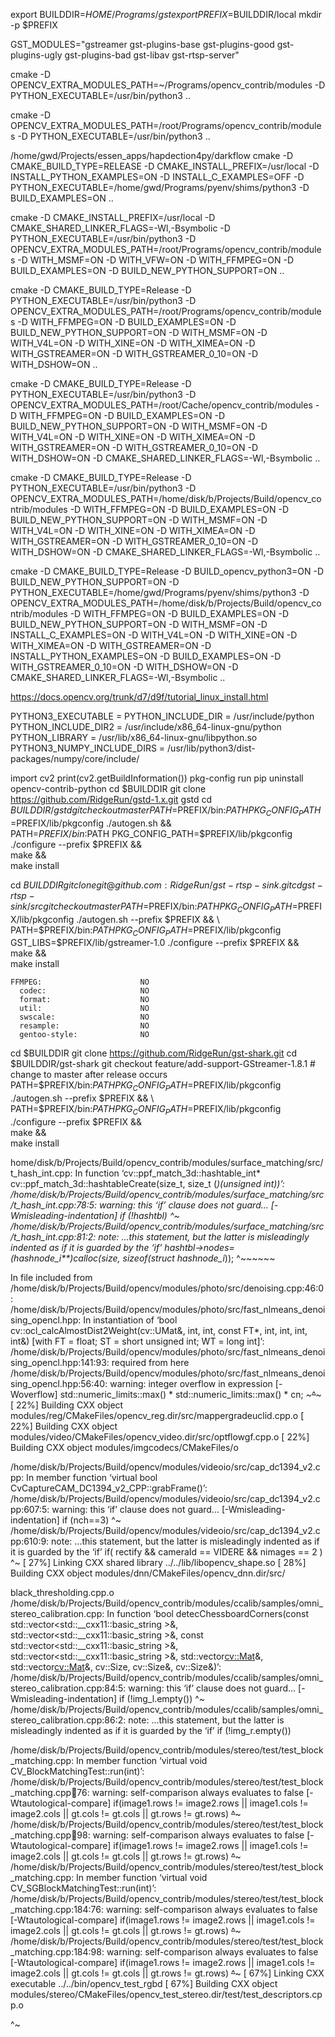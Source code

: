 export BUILDDIR=$HOME/Programs/gst
export PREFIX=$BUILDDIR/local
mkdir -p $PREFIX


GST_MODULES="gstreamer gst-plugins-base gst-plugins-good gst-plugins-ugly gst-plugins-bad gst-libav gst-rtsp-server"


cmake    -D OPENCV_EXTRA_MODULES_PATH=~/Programs/opencv_contrib/modules     -D PYTHON_EXECUTABLE=/usr/bin/python3   ..

cmake -D OPENCV_EXTRA_MODULES_PATH=/root/Programs/opencv_contrib/modules   -D PYTHON_EXECUTABLE=/usr/bin/python3  ..

/home/gwd/Projects/essen_apps/hapdection4py/darkflow
cmake -D CMAKE_BUILD_TYPE=RELEASE    -D CMAKE_INSTALL_PREFIX=/usr/local    -D INSTALL_PYTHON_EXAMPLES=ON     -D INSTALL_C_EXAMPLES=OFF       -D PYTHON_EXECUTABLE=/home/gwd/Programs/pyenv/shims/python3      -D BUILD_EXAMPLES=ON ..


cmake -D CMAKE_INSTALL_PREFIX=/usr/local  -D CMAKE_SHARED_LINKER_FLAGS=-Wl,-Bsymbolic  -D PYTHON_EXECUTABLE=/usr/bin/python3   -D OPENCV_EXTRA_MODULES_PATH=/root/Programs/opencv_contrib/modules -D WITH_MSMF=ON -D WITH_VFW=ON  -D WITH_FFMPEG=ON  -D BUILD_EXAMPLES=ON  -D BUILD_NEW_PYTHON_SUPPORT=ON  ..

 cmake -D CMAKE_BUILD_TYPE=Release -D PYTHON_EXECUTABLE=/usr/bin/python3   -D OPENCV_EXTRA_MODULES_PATH=/root/Programs/opencv_contrib/modules  -D WITH_FFMPEG=ON  -D BUILD_EXAMPLES=ON  -D BUILD_NEW_PYTHON_SUPPORT=ON  -D WITH_MSMF=ON  -D WITH_V4L=ON -D WITH_XINE=ON -D WITH_XIMEA=ON -D WITH_GSTREAMER=ON -D WITH_GSTREAMER_0_10=ON -D WITH_DSHOW=ON ..


 cmake -D CMAKE_BUILD_TYPE=Release -D PYTHON_EXECUTABLE=/usr/bin/python3   -D OPENCV_EXTRA_MODULES_PATH=/root/Cache/opencv_contrib/modules  -D WITH_FFMPEG=ON  -D BUILD_EXAMPLES=ON  -D BUILD_NEW_PYTHON_SUPPORT=ON  -D WITH_MSMF=ON  -D WITH_V4L=ON -D WITH_XINE=ON -D WITH_XIMEA=ON -D WITH_GSTREAMER=ON -D WITH_GSTREAMER_0_10=ON -D WITH_DSHOW=ON  -D CMAKE_SHARED_LINKER_FLAGS=-Wl,-Bsymbolic  ..


 cmake  -D  CMAKE_BUILD_TYPE=Release -D PYTHON_EXECUTABLE=/usr/bin/python3   -D OPENCV_EXTRA_MODULES_PATH=/home/disk/b/Projects/Build/opencv_contrib/modules  -D WITH_FFMPEG=ON  -D BUILD_EXAMPLES=ON  -D BUILD_NEW_PYTHON_SUPPORT=ON  -D WITH_MSMF=ON  -D WITH_V4L=ON -D WITH_XINE=ON -D WITH_XIMEA=ON -D WITH_GSTREAMER=ON -D WITH_GSTREAMER_0_10=ON -D WITH_DSHOW=ON  -D CMAKE_SHARED_LINKER_FLAGS=-Wl,-Bsymbolic  ..

 cmake  -D  CMAKE_BUILD_TYPE=Release -D BUILD_opencv_python3=ON  -D BUILD_NEW_PYTHON_SUPPORT=ON  -D PYTHON_EXECUTABLE=/home/gwd/Programs/pyenv/shims/python3  -D OPENCV_EXTRA_MODULES_PATH=/home/disk/b/Projects/Build/opencv_contrib/modules  -D WITH_FFMPEG=ON  -D BUILD_EXAMPLES=ON  -D BUILD_NEW_PYTHON_SUPPORT=ON  -D WITH_MSMF=ON  -D INSTALL_C_EXAMPLES=ON -D WITH_V4L=ON -D WITH_XINE=ON -D WITH_XIMEA=ON -D WITH_GSTREAMER=ON -D INSTALL_PYTHON_EXAMPLES=ON -D BUILD_EXAMPLES=ON -D WITH_GSTREAMER_0_10=ON -D WITH_DSHOW=ON  -D CMAKE_SHARED_LINKER_FLAGS=-Wl,-Bsymbolic  ..

https://docs.opencv.org/trunk/d7/d9f/tutorial_linux_install.html

 PYTHON3_EXECUTABLE = <path to python>
PYTHON_INCLUDE_DIR = /usr/include/python<version>
PYTHON_INCLUDE_DIR2 = /usr/include/x86_64-linux-gnu/python<version>
PYTHON_LIBRARY = /usr/lib/x86_64-linux-gnu/libpython<version>.so
PYTHON3_NUMPY_INCLUDE_DIRS = /usr/lib/python3/dist-packages/numpy/core/include/

import cv2
print(cv2.getBuildInformation())
pkg-config
run pip uninstall opencv-contrib-python
cd $BUILDDIR
git clone https://github.com/RidgeRun/gstd-1.x.git gstd
cd $BUILDDIR/gstd
git checkout master
PATH=$PREFIX/bin:$PATH PKG_CONFIG_PATH=$PREFIX/lib/pkgconfig ./autogen.sh && \
PATH=$PREFIX/bin:$PATH PKG_CONFIG_PATH=$PREFIX/lib/pkgconfig ./configure --prefix $PREFIX && \
make && \
make install



cd $BUILDDIR
git clone git@github.com:RidgeRun/gst-rtsp-sink.git
cd gst-rtsp-sink/src
git checkout master
PATH=$PREFIX/bin:$PATH PKG_CONFIG_PATH=$PREFIX/lib/pkgconfig ./autogen.sh --prefix $PREFIX && \
PATH=$PREFIX/bin:$PATH PKG_CONFIG_PATH=$PREFIX/lib/pkgconfig GST_LIBS=$PREFIX/lib/gstreamer-1.0 ./configure --prefix $PREFIX && \
make && \
make install


    FFMPEG:                      NO
      codec:                     NO
      format:                    NO
      util:                      NO
      swscale:                   NO
      resample:                  NO
      gentoo-style:              NO


cd $BUILDDIR
git clone https://github.com/RidgeRun/gst-shark.git
cd $BUILDDIR/gst-shark
git checkout feature/add-support-GStreamer-1.8.1 # change to master after release occurs
PATH=$PREFIX/bin:$PATH PKG_CONFIG_PATH=$PREFIX/lib/pkgconfig ./autogen.sh --prefix $PREFIX && \
PATH=$PREFIX/bin:$PATH PKG_CONFIG_PATH=$PREFIX/lib/pkgconfig ./configure --prefix $PREFIX && \
make && \
make install



home/disk/b/Projects/Build/opencv_contrib/modules/surface_matching/src/t_hash_int.cpp: In function ‘cv::ppf_match_3d::hashtable_int* cv::ppf_match_3d::hashtableCreate(size_t, size_t (*)(unsigned int))’:
/home/disk/b/Projects/Build/opencv_contrib/modules/surface_matching/src/t_hash_int.cpp:78:5: warning: this ‘if’ clause does not guard... [-Wmisleading-indentation]
     if (!hashtbl)
     ^~
/home/disk/b/Projects/Build/opencv_contrib/modules/surface_matching/src/t_hash_int.cpp:81:2: note: ...this statement, but the latter is misleadingly indented as if it is guarded by the ‘if’
  hashtbl->nodes=(hashnode_i**)calloc(size, sizeof(struct hashnode_i*));
  ^~~~~~~


In file included from /home/disk/b/Projects/Build/opencv/modules/photo/src/denoising.cpp:46:0:
/home/disk/b/Projects/Build/opencv/modules/photo/src/fast_nlmeans_denoising_opencl.hpp: In instantiation of ‘bool cv::ocl_calcAlmostDist2Weight(cv::UMat&, int, int, const FT*, int, int, int, int&) [with FT = float; ST = short unsigned int; WT = long int]’:
/home/disk/b/Projects/Build/opencv/modules/photo/src/fast_nlmeans_denoising_opencl.hpp:141:93:   required from here
/home/disk/b/Projects/Build/opencv/modules/photo/src/fast_nlmeans_denoising_opencl.hpp:56:40: warning: integer overflow in expression [-Woverflow]
         std::numeric_limits<ST>::max() * std::numeric_limits<ST>::max() * cn;
         ~~~~~~~~~~~~~~~~~~~~~~~~~~~~~~~^~~~~~~~~~~~~~~~~~~~~~~~~~~~~~~~
[ 22%] Building CXX object modules/reg/CMakeFiles/opencv_reg.dir/src/mappergradeuclid.cpp.o
[ 22%] Building CXX object modules/video/CMakeFiles/opencv_video.dir/src/optflowgf.cpp.o
[ 22%] Building CXX object modules/imgcodecs/CMakeFiles/o

/home/disk/b/Projects/Build/opencv/modules/videoio/src/cap_dc1394_v2.cpp: In member function ‘virtual bool CvCaptureCAM_DC1394_v2_CPP::grabFrame()’:
/home/disk/b/Projects/Build/opencv/modules/videoio/src/cap_dc1394_v2.cpp:607:5: warning: this ‘if’ clause does not guard... [-Wmisleading-indentation]
     if (nch==3)
     ^~
/home/disk/b/Projects/Build/opencv/modules/videoio/src/cap_dc1394_v2.cpp:610:9: note: ...this statement, but the latter is misleadingly indented as if it is guarded by the ‘if’
         if( rectify && cameraId == VIDERE && nimages == 2 )
         ^~
[ 27%] Linking CXX shared library ../../lib/libopencv_shape.so
[ 28%] Building CXX object modules/dnn/CMakeFiles/opencv_dnn.dir/src/


black_thresholding.cpp.o
/home/disk/b/Projects/Build/opencv_contrib/modules/ccalib/samples/omni_stereo_calibration.cpp: In function ‘bool detecChessboardCorners(const std::vector<std::__cxx11::basic_string<char> >&, std::vector<std::__cxx11::basic_string<char> >&, const std::vector<std::__cxx11::basic_string<char> >&, std::vector<std::__cxx11::basic_string<char> >&, std::vector<cv::Mat>&, std::vector<cv::Mat>&, cv::Size, cv::Size&, cv::Size&)’:
/home/disk/b/Projects/Build/opencv_contrib/modules/ccalib/samples/omni_stereo_calibration.cpp:84:5: warning: this ‘if’ clause does not guard... [-Wmisleading-indentation]
     if (!img_l.empty())
     ^~
/home/disk/b/Projects/Build/opencv_contrib/modules/ccalib/samples/omni_stereo_calibration.cpp:86:2: note: ...this statement, but the latter is misleadingly indented as if it is guarded by the ‘if’
  if (!img_r.empty())


/home/disk/b/Projects/Build/opencv_contrib/modules/stereo/test/test_block_matching.cpp: In member function ‘virtual void CV_BlockMatchingTest::run(int)’:
/home/disk/b/Projects/Build/opencv_contrib/modules/stereo/test/test_block_matching.cpp:100:76: warning: self-comparison always evaluates to false [-Wtautological-compare]
     if(image1.rows != image2.rows || image1.cols != image2.cols || gt.cols != gt.cols || gt.rows != gt.rows)
                                                                    ~~~~~~~~^~~~~~~~~~
/home/disk/b/Projects/Build/opencv_contrib/modules/stereo/test/test_block_matching.cpp:100:98: warning: self-comparison always evaluates to false [-Wtautological-compare]
     if(image1.rows != image2.rows || image1.cols != image2.cols || gt.cols != gt.cols || gt.rows != gt.rows)
                                                                                          ~~~~~~~~^~~~~~~~~~
/home/disk/b/Projects/Build/opencv_contrib/modules/stereo/test/test_block_matching.cpp: In member function ‘virtual void CV_SGBlockMatchingTest::run(int)’:
/home/disk/b/Projects/Build/opencv_contrib/modules/stereo/test/test_block_matching.cpp:184:76: warning: self-comparison always evaluates to false [-Wtautological-compare]
     if(image1.rows != image2.rows || image1.cols != image2.cols || gt.cols != gt.cols || gt.rows != gt.rows)
                                                                    ~~~~~~~~^~~~~~~~~~
/home/disk/b/Projects/Build/opencv_contrib/modules/stereo/test/test_block_matching.cpp:184:98: warning: self-comparison always evaluates to false [-Wtautological-compare]
     if(image1.rows != image2.rows || image1.cols != image2.cols || gt.cols != gt.cols || gt.rows != gt.rows)
                                                                                          ~~~~~~~~^~~~~~~~~~
[ 67%] Linking CXX executable ../../bin/opencv_test_rgbd
[ 67%] Building CXX object modules/stereo/CMakeFiles/opencv_test_stereo.dir/test/test_descriptors.cpp.o

  ^~

